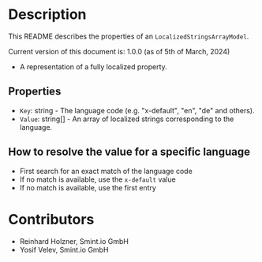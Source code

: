 Description
===========
This README describes the properties of an `LocalizedStringsArrayModel`.

Current version of this document is: 1.0.0 (as of 5th of March, 2024)

- A representation of a fully localized property.

## Properties

- `Key`: string - The language code (e.g. "x-default", "en", "de" and others).
- `Value`: string[] - An array of localized strings corresponding to the language.

## How to resolve the value for a specific language

- First search for an exact match of the language code
- If no match is available, use the `x-default` value
- If no match is available, use the first entry

Contributors
============

- Reinhard Holzner, Smint.io GmbH
- Yosif Velev, Smint.io GmbH